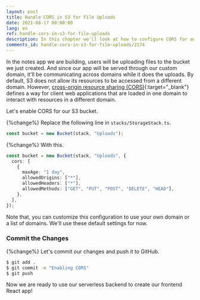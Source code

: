 ```yaml
---
layout: post
title: Handle CORS in S3 for File Uploads
date: 2021-08-17 00:00:00
lang: en
ref: handle-cors-in-s3-for-file-uploads
description: In this chapter we'll look at how to configure CORS for an S3 bucket in our serverless app. We'll be adding these settings in our SST Bucket construct.
comments_id: handle-cors-in-s3-for-file-uploads/2174
---
```


In the notes app we are building, users will be uploading files to the bucket we just created. And since our app will be served through our custom domain, it'll be communicating across domains while it does the uploads. By default, S3 does not allow its resources to be accessed from a different domain. However, [cross-origin resource sharing (CORS)](https://en.wikipedia.org/wiki/Cross-origin_resource_sharing){:target="_blank"} defines a way for client web applications that are loaded in one domain to interact with resources in a different domain.

Let's enable CORS for our S3 bucket.

{%change%} Replace the following line in `stacks/StorageStack.ts`.

```typescript
const bucket = new Bucket(stack, "Uploads");
```

{%change%} With this.

```typescript
const bucket = new Bucket(stack, "Uploads", {
  cors: [
    {
      maxAge: "1 day",
      allowedOrigins: ["*"],
      allowedHeaders: ["*"],
      allowedMethods: ["GET", "PUT", "POST", "DELETE", "HEAD"],
    },
  ],
});
```

Note that, you can customize this configuration to use your own domain or a list of domains. We'll use these default settings for now.

### Commit the Changes

{%change%} Let's commit our changes and push it to GitHub.

```bash
$ git add .
$ git commit -m "Enabling CORS"
$ git push
```

Now we are ready to use our serverless backend to create our frontend React app!
